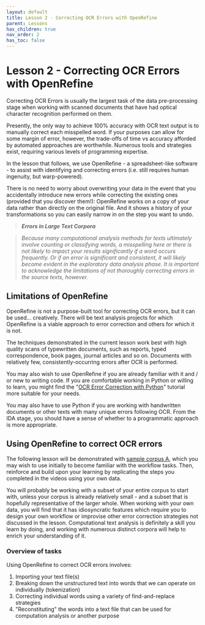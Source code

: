 ```yaml
---
layout: default
title: Lesson 2 - Correcting OCR Errors with OpenRefine
parent: Lessons
has_children: true
nav_order: 2
has_toc: false
---
```


# Lesson 2 - Correcting OCR Errors with OpenRefine

Correcting OCR Errors is usually the largest task of the data pre-processing stage when working with scanned documents that have had optical character recognition performed on them.

Presently, the only way to achieve 100% accuracy with OCR text output is to manually correct each misspelled word. If your purposes can allow for some margin of error, however, the trade-offs of time vs accuracy afforded by automated approaches are worthwhile. Numerous tools and strategies exist, requiring various levels of programming expertise. 

In the lesson that follows, we use OpenRefine - a spreadsheet-like software - to assist with identifying and correcting errors (i.e. still requires human ingenuity, but warp-powered).

There is no need to worry about overwriting your data in the event that you accidentally introduce new errors while correcting the existing ones (provided that you discover them!): OpenRefine works on a copy of your data rather than directly on the original file. And it shows a history of your transformations so you can easily narrow in on the step you want to undo.  

> ***Errors in Large Text Corpora***

> *Because many computational analysis methods for texts ultimately involve counting or classifying words, a misspelling here or there is not likely to impact your results significantly if a word occurs frequently. Or if an error is significant and consistent, it will likely become evident in the exploratory data analysis phase. It is important to acknowledge the limitations of not thoroughly correcting errors in the source texts, however.*

## Limitations of OpenRefine

OpenRefine is not a purpose-built tool for correcting OCR errors, but it can be used... creatively. There will be text analysis projects for which OpenRefine is a viable approach to error correction and others for which it is not.

The techniques demonstrated in the current lesson work best with high quality scans of typewritten documents, such as reports, typed correspondence, book pages, journal articles and so on. Documents with relatively few, consistently-occurring errors after OCR is performed. 

You may also wish to use OpenRefine if you are already familiar with it and / or new to writing code. If you are comfortable working in Python or willing to learn, you might find the "[OCR Error Correction with Python](4-advanced-correction.html)" tutorial more suitable for your needs. 

You may also have to use Python if you are working with handwritten documents or other texts with many unique errors following OCR. From the IDA stage, you should have a sense of whether to a programmatic approach is more appropriate.

## Using OpenRefine to correct OCR errors

The following lesson will be demonstrated with [sample corpus A](../preparation#1-get-the-data-sample-corpus-a), which you may wish to use initially to become familiar with the workflow tasks. Then, reinforce and build upon your learning by replicating the steps you completed in the videos using your own data.

You will probably be working with a subset of your entire corpus to start with, unless your corpus is already relatively small - and a subset that is hopefully representative of the larger whole. When working with your own data, you will find that it has idiosyncratic features which require you to design your own workflow or improvise other error correction strategies not discussed in the lesson. Computational text analysis is definitely a skill you learn by doing, and working with numerous distinct corpora will help to enrich your understanding of it.

### Overview of tasks

Using OpenRefine to correct OCR errors involves:
1. Importing your text file(s)
2. Breaking down the unstructured text into words that we can operate on individually (tokenization) 
3. Correcting individual words using a variety of find-and-replace strategies
4. "Reconstituting" the words into a text file that can be used for computation analysis or another purpose


